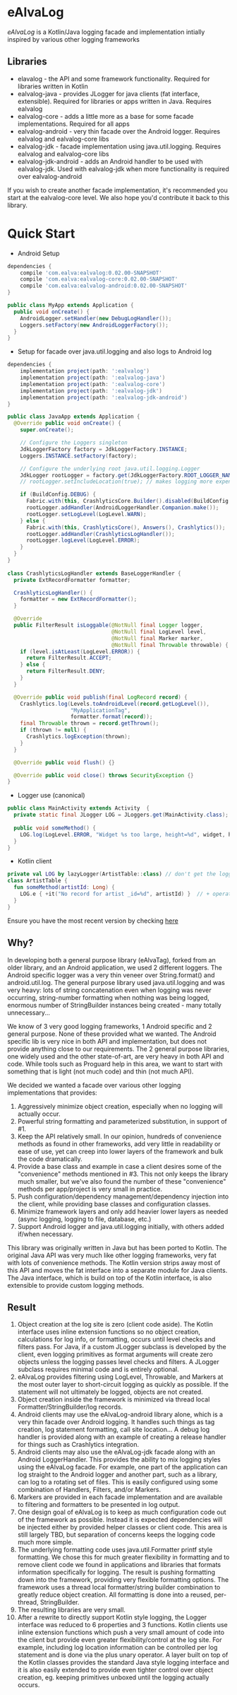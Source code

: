 eAlvaLog
========

*eAlvaLog* is a Kotlin/Java logging facade and implementation intially inspired by various other logging frameworks

Libraries
---------

  - elavalog             - the API and some framework functionality. Required for libraries written in Kotlin
  - ealvalog-java        - provides JLogger for java clients (fat interface, extensible). Required for libraries or apps written in Java. Requires ealvalog
  - ealvalog-core        - adds a little more as a base for some facade implementations. Required for all apps
  - ealvalog-android     - very thin facade over the Android logger. Requires ealvalog and ealvalog-core libs
  - ealvalog-jdk         - facade implementation using java.util.logging. Requires ealvalog and ealvalog-core libs
  - ealvalog-jdk-android - adds an Android handler to be used with ealvalog-jdk. Used with ealvalog-jdk when more functionality is required over ealvalog-android
  
  If you wish to create another facade implementation, it's recommended you start at the ealvalog-core level. We also hope you'd 
  contribute it back to this library.

Quick Start
===========

- Android Setup
```groovy
dependencies {
    compile 'com.ealva:ealvalog:0.02.00-SNAPSHOT'
    compile 'com.ealva:ealvalog-core:0.02.00-SNAPSHOT'
    compile 'com.ealva:ealvalog-android:0.02.00-SNAPSHOT'
}
```
```java
public class MyApp extends Application {
  public void onCreate() {
    AndroidLogger.setHandler(new DebugLogHandler());
    Loggers.setFactory(new AndroidLoggerFactory());
  }
}  
```  
    
- Setup for facade over java.util.logging and also logs to Android log 
```groovy
dependencies {
    implementation project(path: ':ealvalog')
    implementation project(path: ':ealvalog-java')
    implementation project(path: ':ealvalog-core')
    implementation project(path: ':ealvalog-jdk')
    implementation project(path: ':ealvalog-jdk-android')
}
```
```java
public class JavaApp extends Application {
  @Override public void onCreate() {
    super.onCreate();

    // Configure the Loggers singleton
    JdkLoggerFactory factory = JdkLoggerFactory.INSTANCE;
    Loggers.INSTANCE.setFactory(factory);

    // Configure the underlying root java.util.logging.Logger
    JdkLogger rootLogger = factory.get(JdkLoggerFactory.ROOT_LOGGER_NAME);
    // rootLogger.setIncludeLocation(true); // makes logging more expensive

    if (BuildConfig.DEBUG) {
      Fabric.with(this, CrashlyticsCore.Builder().disabled(BuildConfig.DEBUG).build());
      rootLogger.addHandler(AndroidLoggerHandler.Companion.make());
      rootLogger.setLogLevel(LogLevel.WARN);
    } else {
      Fabric.with(this, CrashlyticsCore(), Answers(), Crashlytics());
      rootLogger.addHandler(CrashlyticsLogHandler());
      rootLogger.logLevel(LogLevel.ERROR);
    }
  }
}
  
class CrashlyticsLogHandler extends BaseLoggerHandler {
  private ExtRecordFormatter formatter;

  CrashlyticsLogHandler() {
    formatter = new ExtRecordFormatter();
  }

  @Override
  public FilterResult isLoggable(@NotNull final Logger logger,
                                 @NotNull final LogLevel level,
                                 @NotNull final Marker marker,
                                 @NotNull final Throwable throwable) {
    if (level.isAtLeast(LogLevel.ERROR)) {
      return FilterResult.ACCEPT;
    } else {
      return FilterResult.DENY;
    }
  }

  @Override public void publish(final LogRecord record) {
    Crashlytics.log(Levels.toAndroidLevel(record.getLogLevel()),
                    "MyApplicationTag",
                    formatter.format(record));
    final Throwable thrown = record.getThrown();
    if (thrown != null) {
      Crashlytics.logException(thrown);
    }
  }

  @Override public void flush() {}

  @Override public void close() throws SecurityException {}
}
```  
- Logger use (canonical)
```java
public class MainActivity extends Activity  {
  private static final JLogger LOG = JLoggers.get(MainActivity.class);
  
  public void someMethod() {
    LOG.log(LogLevel.ERROR, "Widget %s too large, height=%d", widget, heightCentimeters); 
  }
}     
```
- Kotlin client
```kotlin
private val LOG by lazyLogger(ArtistTable::class) // don't get the logger unless we actually use it
class ArtistTable {
  fun someMethod(artistId: Long) {
    LOG.e { +it("No record for artist _id=%d", artistId) }  // + operator add call site information
  }
}

```     
Ensure you have the most recent version by checking [here](https://search.maven.org/search?q=ealvalog)

Why?
----

 In developing both a general purpose library (eAlvaTag), forked from an older library, and an Android application, we used 2 
 different loggers. The Android specific logger was a very thin veneer over String.format() and android.util.log. The general purpose 
 library used java.util.logging and was very heavy: lots of string concatenation even when logging was never occurring, string-number 
 formatting when nothing was being logged, enormous number of StringBuilder instances being created - many totally unnecessary...
 
 We know of 3 very good logging frameworks, 1 Android specific and 2 general purpose. None of these provided what we wanted. The Android 
 specific lib is very nice in both API and implementation, but does not provide anything close to our requirements. The 2 general purpose 
 libraries, one widely used and the other state-of-art, are very heavy in both API and code. While tools such as Proguard help in this 
 area, we want to start with something that is light (not much code) and thin (not much API).
 
 We decided we wanted a facade over various other logging implementations that provides:
   1. Aggressively minimize object creation, especially when no logging will actually occur.
   2. Powerful string formatting and parameterized substitution, in support of #1.
   3. Keep the API relatively small. In our opinion, hundreds of convenience methods as found in other frameworks, add very little in 
   readability or ease of use, yet can creep into lower layers of the framework and bulk the code dramatically.
   4. Provide a base class and example in case a client desires some of the "convenience" methods mentioned in #3. This not only keeps 
   the library much smaller, but we've also found the number of these "convenience" methods per app/project is very small in practice.
   5. Push configuration/dependency management/dependency injection into the client, while providing base classes and configuration classes.
   6. Minimize framework layers and only add heavier lower layers as needed (async logging, logging to file, database, etc.)
   7. Support Android logger and java.util.logging initially, with others added if/when necessary. 
   
This library was originally written in Java but has been ported to Kotlin. The original Java API was very much like other logging
frameworks, very fat with lots of convenience methods. The Kotlin version strips away most of this API and moves the fat interface
into a separate module for Java clients. The Java interface, which is build on top of the Kotlin interface, is also extensible
to provide custom logging methods.
   
 Result
 ------
 
  1. Object creation at the log site is zero (client code aside). The Kotlin interface uses inline extension functions so no object
  creation, calculations for log info, or formatting, occurs until level checks and filters pass. For Java, if a custom JLogger subclass 
  is developed by the client, even logging primitives as format arguments will create zero objects unless the logging passes level 
  checks and filters. A JLogger subclass requires minimal code and is entirely optional.
  2. eAlvaLog provides filtering using LogLevel, Throwable, and Markers at the most outer layer to short-circuit logging as quickly as 
  possible. If the statement will not ultimately be logged, objects are not created. 
  3. Object creation inside the framework is minimized via thread local Formatter/StringBuilder/log records.
  4. Android clients may use the eAlvaLog-android library alone, which is a very thin facade over Android logging. It handles such 
  things as tag creation, log statement formatting, call site location... A debug log handler is provided along with an example of 
  creating a release handler for things such as Crashlytics integration.
  5. Android clients may also use the eAlvaLog-jdk facade along with an Android LoggerHandler. This provides the ability to mix logging
  styles using the eAlvaLog facade. For example, one part of the application can log straight to the Android logger and another part, 
  such as a library, can log to a rotating set of files. This is easily configured using some combination of Handlers, Filters, and/or 
  Markers.
  6. Markers are provided in each facade implementation and are available to filtering and formatters to be presented in log output.
  7. One design goal of eAlvaLog is to keep as much configuration code out of the framework as possible. Instead it is expected 
  dependencies will be injected either by provided helper classes or client code. This area is still largely TBD, but separation of 
  concerns keeps the logging code much more simple.
  8. The underlying formatting code uses java.util.Formatter printf style formatting. We chose this for much greater flexibility in 
  formatting and to remove client code we found in applications and libraries that formats information specifically for logging. The 
  result is pushing formatting down into the framework, providing very flexible formatting options. The framework uses a thread local
  formatter/string builder combination to greatly reduce object creation. All formatting is done into a reused, per-thread, StringBuilder.
  9. The resulting libraries are very small.
  10. After a rewrite to directly support Kotlin style logging, the Logger interface was reduced to 6 properties and 3 functions. Kotlin
  clients use inline extension functions which push a very small amount of code into the client but provide even greater
  flexibility/control at the log site. For example, including log location information can be controlled per log statement and
  is done via the plus unary operator. A layer built on top of the Kotlin classes provides the standard Java style logging interface and
  it is also easily extended to provide even tighter control over object creation, eg. keeping primitives unboxed until the logging
  actually occurs. 
 
